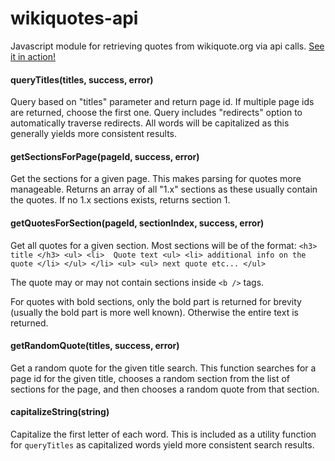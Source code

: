 wikiquotes-api
==============

Javascript module for retrieving quotes from wikiquote.org via api calls. [See it in action!](http://natetyler.github.io)

#### queryTitles(titles, success, error)
Query based on "titles" parameter and return page id. If multiple page ids are returned, choose the first one. Query includes "redirects" option to automatically traverse redirects. All words will be capitalized as this generally yields more consistent results.

#### getSectionsForPage(pageId, success, error)
Get the sections for a given page. This makes parsing for quotes more manageable. Returns an array of all "1.x" sections as these usually contain the quotes. If no 1.x sections exists, returns section 1.

#### getQuotesForSection(pageId, sectionIndex, success, error)
Get all quotes for a given section.  Most sections will be of the format:
    `<h3> title </h3>
    <ul>
      <li> 
        Quote text
        <ul>
          <li> additional info on the quote </li>
        </ul>
      </li>
    <ul>
    <ul> next quote etc... </ul>`

The quote may or may not contain sections inside `<b />` tags.

For quotes with bold sections, only the bold part is returned for brevity (usually the bold part is more well known). Otherwise the entire text is returned.

#### getRandomQuote(titles, success, error)
Get a random quote for the given title search. This function searches for a page id for the given title, chooses a random section from the list of sections for the page, and then chooses a random quote from that section.

#### capitalizeString(string)
Capitalize the first letter of each word. This is included as a utility function for `queryTitles` as capitalized words yield more consistent search results.
